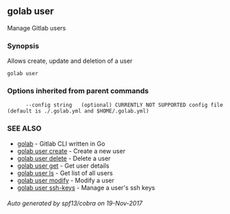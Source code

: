 ## golab user

Manage Gitlab users

### Synopsis


Allows create, update and deletion of a user

```
golab user
```

### Options inherited from parent commands

```
      --config string   (optional) CURRENTLY NOT SUPPORTED config file (default is ./.golab.yml and $HOME/.golab.yml)
```

### SEE ALSO
* [golab](golab.md)	 - Gitlab CLI written in Go
* [golab user create](golab_user_create.md)	 - Create a new user
* [golab user delete](golab_user_delete.md)	 - Delete a user
* [golab user get](golab_user_get.md)	 - Get user details
* [golab user ls](golab_user_ls.md)	 - Get list of all users
* [golab user modify](golab_user_modify.md)	 - Modify a user
* [golab user ssh-keys](golab_user_ssh-keys.md)	 - Manage a user's ssh keys

###### Auto generated by spf13/cobra on 19-Nov-2017
